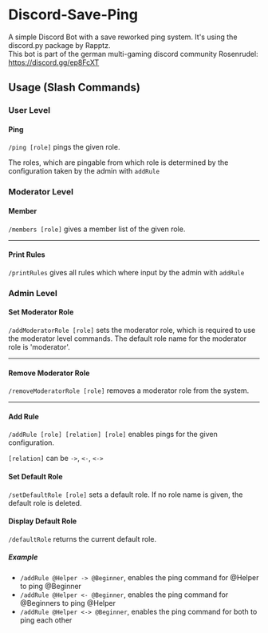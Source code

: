 # Discord-Save-Ping
A simple Discord Bot with a save reworked ping system. It's using the discord.py package by Rapptz.
<br>
This bot is part of the german multi-gaming discord community Rosenrudel: https://discord.gg/ep8FcXT

## Usage (Slash Commands)
### User Level
#### Ping
`/ping [role]` pings the given role.

The roles, which are pingable from which role is determined by
the configuration taken by the admin with `addRule`

### Moderator Level
#### Member
`/members [role]` gives a member list of the given role.

----
#### Print Rules
`/printRules` gives all rules which where input by the admin with `addRule`

### Admin Level
#### Set Moderator Role
`/addModeratorRole [role]` sets the moderator role, which is required to use the moderator level commands. The default role name for the moderator role is 'moderator'.

----

#### Remove Moderator Role
`/removeModeratorRole [role]` removes a moderator role from the system.

----

#### Add Rule
`/addRule [role] [relation] [role]` enables pings for the given configuration.

`[relation]` can be `->`, `<-`, `<->`

#### Set Default Role
`/setDefaultRole [role]` sets a default role. If no role name is given, the default role is deleted.

#### Display Default Role
`/defaultRole` returns the current default role.

##### Example
- `/addRule @Helper -> @Beginner`, enables the ping command for @Helper to ping @Beginner
- `/addRule @Helper <- @Beginner`, enables the ping command for @Beginners to ping @Helper
- `/addRule @Helper <-> @Beginner`, enables the ping command for both to ping each other
